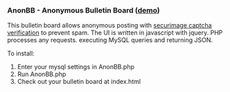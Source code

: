 ### AnonBB - Anonymous Bulletin Board ([demo](http://poibella.org/pi))

This bulletin board allows anonymous posting with [securimage captcha verification](https://www.phpcaptcha.org/) to prevent spam. The UI is written in javascript with jquery. PHP processes any requests. executing MySQL queries and returning JSON.

To install:

1. Enter your mysql settings in AnonBB.php 
2. Run AnonBB.php
3. Check out your bulletin board at index.html
